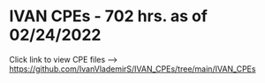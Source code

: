 # IVAN CPEs - 702 hrs. as of 02/24/2022

Click link to view CPE files --> https://github.com/IvanVlademirS/IVAN_CPEs/tree/main/IVAN_CPEs
